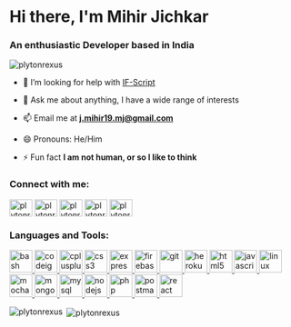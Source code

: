 <h1 align="left">Hi there, I'm Mihir Jichkar</h1>
<h3 align="left">An enthusiastic Developer based in India</h3>

<p align="left"> <img src="https://komarev.com/ghpvc/?username=plytonrexus&label=Profile%20views&color=0e75b6&style=flat" alt="plytonrexus" /> </p>

- 🤝 I’m looking for help with [IF-Script](https://github.com/PlytonRexus/if-script)

- 💬 Ask me about anything, I have a wide range of interests

- 📫 Email me at **j.mihir19.mj@gmail.com**

- 😄 Pronouns: He/Him

- ⚡ Fun fact **I am not human, or so I like to think**

<h3 align="left">Connect with me:</h3>
<p align="left">
<a href="https://fb.com/plytonrexus" target="blank"><img align="center" src="https://cdn.jsdelivr.net/npm/simple-icons@3.0.1/icons/facebook.svg" alt="plytonrexus" height="30" width="40" /></a>
<a href="https://www.hackerrank.com/plytonrexus" target="blank"><img align="center" src="https://cdn.jsdelivr.net/npm/simple-icons@3.0.1/icons/hackerrank.svg" alt="plytonrexus" height="30" width="40" /></a>
<a href="https://codeforces.com/profile/plytonrexus" target="blank"><img align="center" src="https://cdn.jsdelivr.net/npm/simple-icons@3.0.1/icons/codeforces.svg" alt="plytonrexus" height="30" width="40" /></a>
<a href="https://www.leetcode.com/plytonrexus" target="blank"><img align="center" src="https://cdn.jsdelivr.net/npm/simple-icons@3.0.1/icons/leetcode.svg" alt="plytonrexus" height="30" width="40" /></a>
<a href="https://www.hackerearth.com/plytonrexus" target="blank"><img align="center" src="https://cdn.jsdelivr.net/npm/simple-icons@3.0.1/icons/hackerearth.svg" alt="plytonrexus" height="30" width="40" /></a>
</p>

<h3 align="left">Languages and Tools:</h3>
<p align="left"> <a href="https://www.gnu.org/software/bash/" target="_blank"> <img src="https://www.vectorlogo.zone/logos/gnu_bash/gnu_bash-icon.svg" alt="bash" width="40" height="40"/> </a> <a href="https://codeigniter.com" target="_blank"> <img src="https://cdn.worldvectorlogo.com/logos/codeigniter.svg" alt="codeigniter" width="40" height="40"/> </a> <a href="https://www.w3schools.com/cpp/" target="_blank"> <img src="https://devicons.github.io/devicon/devicon.git/icons/cplusplus/cplusplus-original.svg" alt="cplusplus" width="40" height="40"/> </a> <a href="https://www.w3schools.com/css/" target="_blank"> <img src="https://devicons.github.io/devicon/devicon.git/icons/css3/css3-original-wordmark.svg" alt="css3" width="40" height="40"/> </a> <a href="https://expressjs.com" target="_blank"> <img src="https://devicons.github.io/devicon/devicon.git/icons/express/express-original-wordmark.svg" alt="express" width="40" height="40"/> </a> <a href="https://firebase.google.com/" target="_blank"> <img src="https://www.vectorlogo.zone/logos/firebase/firebase-icon.svg" alt="firebase" width="40" height="40"/> </a> <a href="https://git-scm.com/" target="_blank"> <img src="https://www.vectorlogo.zone/logos/git-scm/git-scm-icon.svg" alt="git" width="40" height="40"/> </a> <a href="https://heroku.com" target="_blank"> <img src="https://www.vectorlogo.zone/logos/heroku/heroku-icon.svg" alt="heroku" width="40" height="40"/> </a> <a href="https://www.w3.org/html/" target="_blank"> <img src="https://devicons.github.io/devicon/devicon.git/icons/html5/html5-original-wordmark.svg" alt="html5" width="40" height="40"/> </a> <a href="https://developer.mozilla.org/en-US/docs/Web/JavaScript" target="_blank"> <img src="https://devicons.github.io/devicon/devicon.git/icons/javascript/javascript-original.svg" alt="javascript" width="40" height="40"/> </a> <a href="https://www.linux.org/" target="_blank"> <img src="https://devicons.github.io/devicon/devicon.git/icons/linux/linux-original.svg" alt="linux" width="40" height="40"/> </a> <a href="https://mochajs.org" target="_blank"> <img src="https://www.vectorlogo.zone/logos/mochajs/mochajs-icon.svg" alt="mocha" width="40" height="40"/> </a> <a href="https://www.mongodb.com/" target="_blank"> <img src="https://devicons.github.io/devicon/devicon.git/icons/mongodb/mongodb-original-wordmark.svg" alt="mongodb" width="40" height="40"/> </a> <a href="https://www.mysql.com/" target="_blank"> <img src="https://devicons.github.io/devicon/devicon.git/icons/mysql/mysql-original-wordmark.svg" alt="mysql" width="40" height="40"/> </a> <a href="https://nodejs.org" target="_blank"> <img src="https://devicons.github.io/devicon/devicon.git/icons/nodejs/nodejs-original-wordmark.svg" alt="nodejs" width="40" height="40"/> </a> <a href="https://www.php.net" target="_blank"> <img src="https://devicons.github.io/devicon/devicon.git/icons/php/php-original.svg" alt="php" width="40" height="40"/> </a> <a href="https://postman.com" target="_blank"> <img src="https://www.vectorlogo.zone/logos/getpostman/getpostman-icon.svg" alt="postman" width="40" height="40"/> </a> <a href="https://reactjs.org/" target="_blank"> <img src="https://devicons.github.io/devicon/devicon.git/icons/react/react-original-wordmark.svg" alt="react" width="40" height="40"/> </a> </p>

<p><img align="left" src="https://github-readme-stats.vercel.app/api/top-langs?username=plytonrexus&show_icons=true&locale=en&layout=compact" alt="plytonrexus" /></p>

<p>&nbsp;<img align="center" src="https://github-readme-stats.vercel.app/api?username=plytonrexus&show_icons=true&locale=en" alt="plytonrexus" /></p>
